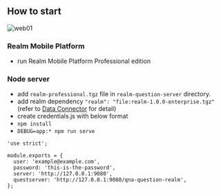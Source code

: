 ## How to start

![web01](http://images.contentful.com/emmiduwd41v7/5YvIMIKtuoUmO6e0wOyi8G/b791be9a3e0715c9b257f62870da313c/web01.png)

### Realm Mobile Platform
* run Realm Mobile Platform Professional edition

### Node server
* add `realm-professional.tgz` file in `realm-question-server` directory.
* add realm dependency `"realm": "file:realm-1.0.0-enterprise.tgz"`
(refer to [Data Connector](https://realm.io/docs/realm-object-server/pe-ee/#data-connector) for detail)
* create credentials.js with below format
* `npm install`
* `DEBUG=app:* npm run serve`

```
'use strict';

module.exports = {
  user: 'example@example.com', 
  password: 'this-is-the-password', 
  server: 'http://127.0.0.1:9080',
  questserver: 'http://127.0.0.1:9080/qna-question-realm',
};

```
